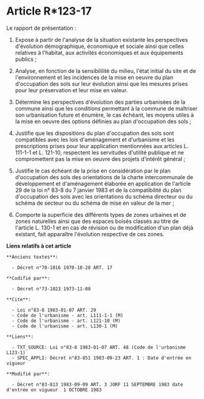 # Article R*123-17

Le rapport de présentation :

1. Expose à partir de l'analyse de la situation existante les perspectives d'évolution démographique, économique et sociale
ainsi que celles relatives à l'habitat, aux activités économiques et aux équipements publics ;

2. Analyse, en fonction de la sensibililité du milieu, l'état initial du site et de l'environnement et les incidences de la
mise en oeuvre du plan d'occupation des sols sur leur évolution ainsi que les mesures prises pour leur préservation et leur
mise en valeur.

3. Détermine les perspectives d'évolution des parties urbanisées de la commune ainsi que les conditions permettant à la
commune de maîtriser son urbanisation future et énumère, le cas échéant, les moyens utiles à la mise en oeuvre des options
définies au plan d'occupation des sols ;

4. Justifie que les dispositions du plan d'occupation des sols sont compatibles avec les lois d'aménagement et d'urbanisme et
les prescriptions prises pour leur application mentionnées aux articles L. 111-1-1 et L. 121-10, respectent les servitudes
d'utilité publique et ne compromettent pas la mise en oeuvre des projets d'intérêt général ;

5. Justifie le cas échéant de la prise en considération par le plan d'occupation des sols des orientations de la charte
intercommunale de développement et d'aménagement élaborée en application de l'article 29 de la loi n° 83-8 du 7 janvier 1983
et de la compatibilité du plan d'occupation des sols avec les orientations du schéma directeur ou du schéma de secteur ou du
schéma de mise en valeur de la mer ;

6. Comporte la superficie des différents types de zones urbaines et de zones naturelles ainsi que des espaces boisés classés
au titre de l'article L. 130-1 et en cas de révision ou de modification d'un plan déjà existant, fait apparaître l'évolution
respective de ces zones.

**Liens relatifs à cet article**

	**Anciens textes**:

	  - Décret n°70-1016 1970-10-28 ART. 17

	**Codifié par**:

	  - Décret n°73-1023 1973-11-08

	**Cite**:

	  - Loi n°83-8 1983-01-07 ART. 29
	  - Code de l'urbanisme - art. L111-1-1 (M)
	  - Code de l'urbanisme - art. L121-10 (M)
	  - Code de l'urbanisme - art. L130-1 (M)

	**Liens**:

	  - TXT_SOURCE: Loi n°83-8 1983-01-07 ART. 48 (Code de l'urbanisme L123-1)
	  - SPEC_APPLI: Décret n°83-851 1983-09-23 ART. 1 : Date d'entrée en vigueur

	**Modifié par**:

	  - Décret n°83-813 1983-09-09 ART. 3 JORF 11 SEPTEMBRE 1983 date d'entrée en vigueur  1 OCTOBRE 1983
